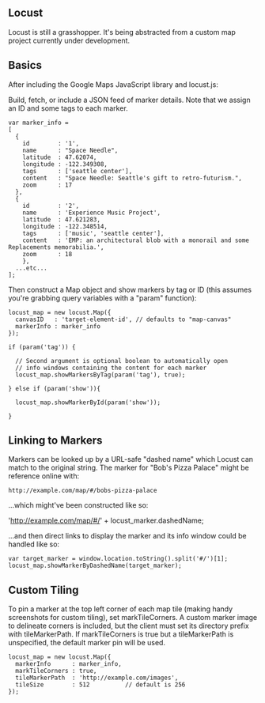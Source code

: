 Locust
------

Locust is still a grasshopper.  It's being abstracted from a custom map project currently under development.

Basics
------

After including the Google Maps JavaScript library and locust.js:

Build, fetch, or include a JSON feed of marker details.  Note that we assign an ID and some tags to each marker.

    var marker_info = 
    [
      {
        id        : '1',
        name      : "Space Needle",
        latitude  : 47.62074,
        longitude : -122.349308,
        tags      : ['seattle center'],
        content   : "Space Needle: Seattle's gift to retro-futurism.",
        zoom      : 17
      },
      {
        id        : '2',
        name      : 'Experience Music Project',
        latitude  : 47.621283,
        longitude : -122.348514,
        tags      : ['music', 'seattle center'],
        content   : 'EMP: an architectural blob with a monorail and some Replacements memorabilia.',
        zoom      : 18
        },
      ...etc...
    ];

Then construct a Map object and show markers by tag or ID (this assumes you're grabbing query variables with a "param" function):

    locust_map = new locust.Map({
      canvasID   : 'target-element-id', // defaults to "map-canvas"
      markerInfo : marker_info
    });

    if (param('tag')) {

      // Second argument is optional boolean to automatically open 
      // info windows containing the content for each marker
      locust_map.showMarkersByTag(param('tag'), true); 

    } else if (param('show')){

      locust_map.showMarkerById(param('show'));

    }


Linking to Markers
------------------
Markers can be looked up by a URL-safe "dashed name" which Locust can match to the original string.  The marker for "Bob's Pizza Palace" might be reference online with:

    http://example.com/map/#/bobs-pizza-palace

...which might've been constructed like so:

   'http://example.com/map/#/' + locust_marker.dashedName;

...and then direct links to display the marker and its info window could be handled like so:

    var target_marker = window.location.toString().split('#/')[1];
    locust_map.showMarkerByDashedName(target_marker);

Custom Tiling
-------------

To pin a marker at the top left corner of each map tile (making handy screenshots for custom tiling), set markTileCorners. A custom marker image to delineate corners is included, but the client must set its directory prefix with tileMarkerPath.  If markTileCorners is true but a tileMarkerPath is unspecified, the default marker pin will be used.

    locust_map = new locust.Map({
      markerInfo      : marker_info,
      markTileCorners : true,
      tileMarkerPath  : 'http://example.com/images',
      tileSize        : 512          // default is 256
    });
